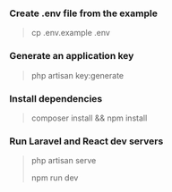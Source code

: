### Create .env file from the example
> cp .env.example .env

### Generate an application key
> php artisan key:generate

### Install dependencies
> composer install && npm install

### Run Laravel and React dev servers
> php artisan serve
>
> npm run dev
